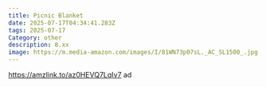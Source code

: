 ```yaml
---
title: Picnic Blanket
date: 2025-07-17T04:34:41.283Z
tags: 2025-07-17
Category: other
description: 8.xx
image: https://m.media-amazon.com/images/I/81WN73p07sL._AC_SL1500_.jpg
---
```

https://amzlink.to/az0HEVQ7LqIv7 ad